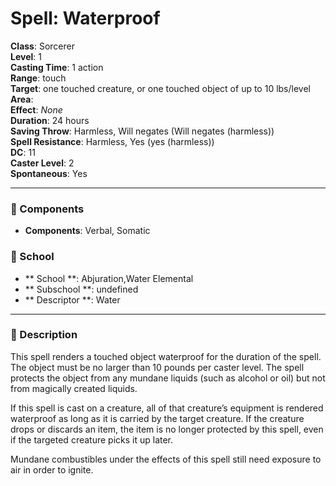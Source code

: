 
# Spell: Waterproof
**Class**: Sorcerer  
**Level**: 1  
**Casting Time**: 1 action  
**Range**: touch  
**Target**: one touched creature, or one touched object of up to 10 lbs/level  
**Area**:   
**Effect**: _None_  
**Duration**: 24 hours  
**Saving Throw**: Harmless, Will negates (Will negates (harmless))  
**Spell Resistance**: Harmless, Yes (yes (harmless))  
**DC**: 11  
**Caster Level**: 2  
**Spontaneous**: Yes

---

### 🔮 Components
- **Components**: Verbal, Somatic

### 🏫 School
- ** School **: Abjuration,Water Elemental
- ** Subschool **: undefined
- ** Descriptor **: Water
---

### 📜 Description
This spell renders a touched object waterproof for the duration of the spell. The object must be no larger than 10 pounds per caster level. The spell protects the object from any mundane liquids (such as alcohol or oil) but not from magically created liquids.

If this spell is cast on a creature, all of that creature’s equipment is rendered waterproof as long as it is carried by the target creature. If the creature drops or discards an item, the item is no longer protected by this spell, even if the targeted creature picks it up later.

Mundane combustibles under the effects of this spell still need exposure to air in order to ignite.
